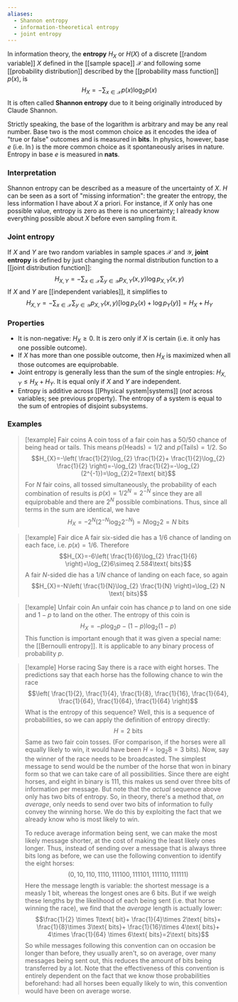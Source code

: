 ```yaml
---
aliases:
  - Shannon entropy
  - information-theoretical entropy
  - joint entropy
---
```

In information theory, the **entropy** $H_{X}$ or $H(X)$ of a discrete [[random variable]] $X$ defined in the [[sample space]] $\mathcal{X}$ and following some [[probability distribution]] described by the [[probability mass function]] $p(x)$, is
$$H_{X}=-\sum_{x \in \mathcal{X}}p(x)\log_{2}p(x) $$
It is often called **Shannon entropy** due to it being originally introduced by Claude Shannon.

Strictly speaking, the base of the logarithm is arbitrary and may be any real number. Base two is the most common choice as it encodes the idea of "true or false" outcomes and is measured in **bits**. In physics, however, base $e$ (i.e. $\ln$) is the more common choice as it spontaneously arises in nature. Entropy in base $e$ is measured in **nats**.
### Interpretation
Shannon entropy can be described as a measure of the uncertainty of $X$. $H$ can be seen as  a sort of "missing information": the greater the entropy, the less information I have about $X$ a priori. For instance, if $X$ only has one possible value, entropy is zero as there is no uncertainty; I already know everything possible about $X$ before even sampling from it.
### Joint entropy
If $X$ and $Y$ are two random variables in sample spaces $\mathcal{X}$ and $\mathcal{Y}$, **joint entropy** is defined by just changing the normal distribution function to a [[joint distribution function]]:
$$H_{X,Y}=-\sum_{x \in \mathcal{X}} \sum_{y\in \mathcal{Y}}p_{X,Y}(x,y)\log p_{X,Y}(x,y)$$
If $X$ and $Y$ are [[independent variables]], it simplifies to
$$H_{X,Y}=-\sum_{x \in \mathcal{X}}\sum _{y \in \mathcal{Y}}p_{X,Y}(x,y)[\log p_{X}(x)+\log p_{Y}(y)]=H_{X}+H_{Y} $$
### Properties
- It is non-negative: $H_{X}\geq 0$. It is zero only if $X$ is certain (i.e. it only has one possible outcome).
- If $X$ has more than one possible outcome, then $H_{X}$ is maximized when all those outcomes are equiprobable.
- Joint entropy is generally less than the sum of the single entropies: $H_{X,Y}\leq H_{X}+H_{Y}$. It is equal only if $X$ and $Y$ are independent.
- Entropy is additive across [[Physical system|systems]] (*not* across variables; see previous property). The entropy of a system is equal to the sum of entropies of disjoint subsystems.
### Examples
> [!example] Fair coins
> A coin toss of a fair coin has a 50/50 chance of being head or tails. This means $p(\text{Heads})=1/2$ and $p(\text{Tails})=1/2$. So
> $$H_{X}=-\left( \frac{1}{2}\log_{2} \frac{1}{2}+ \frac{1}{2}\log_{2} \frac{1}{2} \right)=-\log_{2} \frac{1}{2}=-\log_{2}(2^{-1})=\log_{2}2=1\text{ bit}$$
> For $N$ fair coins, all tossed simultaneously, the probability of each combination of results is $p(x)=1/2^{N}=2^{-N}$ since they are all equiprobable and there are $2^{N}$ possible combinations. Thus, since all terms in the sum are identical, we have
> $$H_{X}=- 2^{N}(2^{-N}\log_{2}2^{-N})=N\log_{2}2=N \text{ bits}$$

> [!example] Fair dice
> A fair six-sided die has a $1/6$ chance of landing on each face, i.e. $p(x)=1/6$. Therefore
> $$H_{X}=-6\left( \frac{1}{6}\log_{2} \frac{1}{6} \right)=\log_{2}6\simeq 2.584\text{ bits}$$
> A fair $N$-sided die has a $1/N$ chance of landing on each face, so again
> $$H_{X}=-N\left( \frac{1}{N}\log_{2} \frac{1}{N} \right)=\log_{2} N \text{ bits}$$

> [!example] Unfair coin
> An unfair coin has chance $p$ to land on one side and $1-p$ to land on the other. The entropy of this coin is
> $$H_{X}=-p\log_{2}p-(1-p)\log_{2}(1-p)$$
> This function is important enough that it was given a special name: the [[Bernoulli entropy]]. It is applicable to any binary process of probability $p$.

> [!example] Horse racing
> Say there is a race with eight horses. The predictions say that each horse has the following chance to win the race
> $$\left( \frac{1}{2}, \frac{1}{4}, \frac{1}{8}, \frac{1}{16}, \frac{1}{64}, \frac{1}{64}, \frac{1}{64}, \frac{1}{64} \right)$$
> What is the entropy of this sequence? Well, this is a sequence of probabilities, so we can apply the definition of entropy directly:
> $$H=2\text{ bits}$$
> Same as two fair coin tosses. (For comparison, if the horses were all equally likely to win, it would have been $H=\log_{2}8=3\text{ bits}$). Now, say the winner of the race needs to be broadcasted. The simplest message to send would be the number of the horse that won in binary form so that we can take care of all possibilities. Since there are eight horses, and eight in binary is $111$, this makes us send over three bits of information per message. But note that the *actual* sequence above only has two bits of entropy. So, in theory, there's a method that, *on average*, only needs to send over two bits of information to fully convey the winning horse. We do this by exploiting the fact that we already know who is most likely to win.
> 
> To reduce average information being sent, we can make the most likely message shorter, at the cost of making the least likely ones longer. Thus, instead of sending over a message that is always three bits long as before, we can use the following convention to identify the eight horses:
> $$(0,10,110,1110,111100,111101,111110,111111)$$
> Here the message length is variable: the shortest message is a measly 1 bit, whereas the longest ones are 6 bits. But if we weigh these lengths by the likelihood of each being sent (i.e. that horse winning the race), we find that the *average* length is actually lower:
> $$\frac{1}{2} \times 1\text{ bit}+ \frac{1}{4}\times 2\text{ bits}+ \frac{1}{8}\times 3\text{ bits}+ \frac{1}{16}\times 4\text{ bits}+ 4\times \frac{1}{64} \times 6\text{ bits}=2\text{ bits}$$
> So while messages following this convention can on occasion be longer than before, they usually aren't, so on average, over many messages being sent out, this reduces the amount of bits being transferred by a lot. Note that the effectiveness of this convention is entirely dependent on the fact that we know those probabilities beforehand: had all horses been equally likely to win, this convention would have been on average worse.
